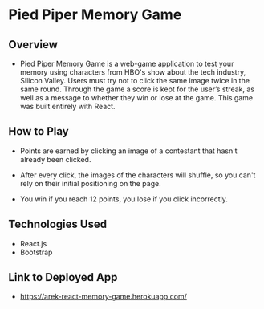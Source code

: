 # Pied Piper Memory Game

## Overview

* Pied Piper Memory Game is a web-game application to test your memory using characters from HBO's show about the tech industry, Silicon Valley. Users must try not to click the same image twice in the same round. Through the game a score is kept for the user’s streak, as well as a message to whether they win or lose at the game. This game was built entirely with React.

## How to Play

* Points are earned by clicking an image of a contestant that hasn't already been clicked.

* After every click, the images of the characters will shuffle, so you can't rely on their initial positioning on the page.

* You win if you reach 12 points, you lose if you click incorrectly.

## Technologies Used

* React.js
* Bootstrap

## Link to Deployed App

* https://arek-react-memory-game.herokuapp.com/
